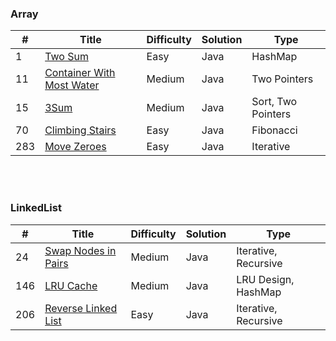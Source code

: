 ### Array
| # | Title | Difficulty | Solution | Type |
|---| ----- | ---------- | -------- | ---- |
| 1 | [Two Sum](https://github.com/HackBL/Leetcode/blob/main/Array/1.%20Two%20Sum) | Easy | Java | HashMap |
| 11 | [Container With Most Water](https://github.com/HackBL/Leetcode/tree/main/Array/11.%20Container%20With%20Most%20Water) | Medium | Java | Two Pointers |
| 15 | [3Sum](https://github.com/HackBL/Leetcode/tree/main/Array/15.%203Sum) | Medium | Java | Sort, Two Pointers |
| 70 | [Climbing Stairs](https://github.com/HackBL/Leetcode/tree/main/Array/70.%20Climbing%20Stairs) | Easy | Java | Fibonacci |
| 283 | [Move Zeroes](https://github.com/HackBL/Leetcode/tree/main/Array/283.%20Move%20Zeros) | Easy | Java | Iterative |

<br /><br />
### LinkedList
| # | Title | Difficulty | Solution | Type |
|---| ----- | ---------- | -------- | ---- |
| 24 | [Swap Nodes in Pairs](https://github.com/HackBL/Leetcode/tree/main/LinkedList/24.%20Swap%20Nodes%20in%20Pairs) | Medium | Java | Iterative, Recursive |
| 146 | [LRU Cache](https://github.com/HackBL/Leetcode/tree/main/LinkedList/206.%20Reverse%20Linked%20List) | Medium | Java | LRU Design, HashMap |
| 206 | [Reverse Linked List](https://github.com/HackBL/Leetcode/tree/main/LinkedList/206.%20Reverse%20Linked%20List) | Easy | Java | Iterative, Recursive |

